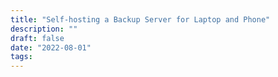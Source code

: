 ```yaml
---
title: "Self-hosting a Backup Server for Laptop and Phone"
description: ""
draft: false
date: "2022-08-01"
tags:
---
```




